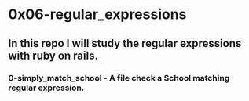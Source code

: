 #                        0x06-regular_expressions                               
## In this repo I will study the regular expressions with ruby on rails.

### 0-simply_match_school - A file check a School matching regular expression.
### 
